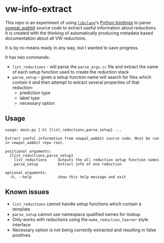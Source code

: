 # vw-info-extract

This repo is an experiment of using [`libclang`](https://clang.llvm.org/doxygen/group__CINDEX.html)'s [Python bindings](https://pypi.org/project/libclang/) to parse [vowpal_wabbit](https://github.com/VowpalWabbit/vowpal_wabbit) source code to extract useful information about reductions. It is created with the thinking of automatically producing metadata based documentation about all VW reductions.

It is by no means ready in any way, but I wanted to save progress.

It has two commands:
- `list_reductions` - will parse the `parse_args.cc` file and extract the name of each setup function used to create the reduction stack
- `parse_setup` - given a setup function name will search for files which contain it and then attempt to extract several properties of that reduction:
    - prediction type
    - label type
    - necessary option

## Usage

```
usage: main.py [-h] {list_reductions,parse_setup} ...

Extract useful information from vowpal_wabbit source code. Must be run in vowpal_wabbit repo root.

positional arguments:
  {list_reductions,parse_setup}
    list_reductions     Outputs the all reduction setup function names
    parse_setup         Extract info of one reduction

optional arguments:
  -h, --help            show this help message and exit
```

## Known issues
- `list_reductions` cannot handle setup functions which contain a template
- `parse_setup` cannot use namespace qualified names for lookup
- Only works with reductions using the `make_reduction_learner` style interface
- Necessary option is not being correctly extracted and resulting in false positives